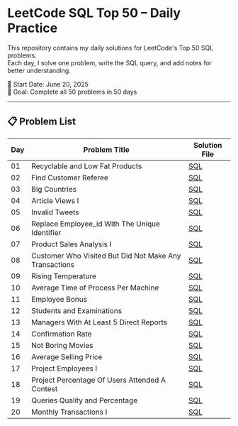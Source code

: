 # LeetCode SQL Top 50 – Daily Practice

This repository contains my daily solutions for LeetCode's Top 50 SQL problems.  
Each day, I solve one problem, write the SQL query, and add notes for better understanding.  

📅 Start Date: June 20, 2025  
🎯 Goal: Complete all 50 problems in 50 days

---

## 📋 Problem List

| Day  | Problem Title                     | Solution File                                     
|-------|---------------------------------|-------------------------------------------------|
| 01    | Recyclable and Low Fat Products | [SQL](leetcode-sql-50/day01_recyclable_and_low_fat_products.sql) |
| 02    | Find Customer Referee | [SQL](leetcode-sql-50/day02_find_customer_referee.sql) |
| 03    | Big Countries | [SQL](leetcode-sql-50/day03_big_countries.sql) |
| 04    | Article Views I | [SQL](leetcode-sql-50/day04_article_views_1.sql) |
| 05    | Invalid Tweets | [SQL](leetcode-sql-50/day05_invalid_tweets.sql) |
| 06    | Replace Employee_id With The Unique Identifier  | [SQL](leetcode-sql-50/day06_replace_employee_id_with_the_unique_identifier.sql) |
| 07    | Product Sales Analysis I | [SQL](leetcode-sql-50/day07_product_sales_analysis_I.sql) |
| 08    | Customer Who Visited But Did Not Make Any Transactions | [SQL](leetcode-sql-50/day08_customer_who_visited_but_did_not_make_any_transactions.sql) |
| 09    | Rising Temperature | [SQL](leetcode-sql-50/day09_rising_temperature.sql) |
| 10    | Average Time of Process Per Machine | [SQL](leetcode-sql-50/day10_average_time_of_process_per_machine.sql) |
| 11    | Employee Bonus | [SQL](leetcode-sql-50/day11_employee_bonus.sql) |
| 12    | Students and Examinations | [SQL](leetcode-sql-50/day12_students_and_examinations.sql) |
| 13    | Managers With At Least 5 Direct Reports | [SQL](leetcode-sql-50/day13_managers_with_at_least_5_direct_reports.sql) |
| 14    | Confirmation Rate | [SQL](leetcode-sql-50/day14_confirmation_rate.sql) |
| 15    | Not Boring Movies | [SQL](leetcode-sql-50/day15_not_boring_movies.sql) |
| 16    | Average Selling Price | [SQL](leetcode-sql-50/day16_average_selling_price.sql) |
| 17    | Project Employees I | [SQL](leetcode-sql-50/day17_project_employees_1.sql) |
| 18    | Project Percentage Of Users Attended A Contest | [SQL](leetcode-sql-50/day18_percentage_of_users_attended_a_contest.sql) |
| 19    | Queries Quality and Percentage | [SQL](leetcode-sql-50/day19_queries_quality_and_percentage.sql) |
| 20    | Monthly Transactions I | [SQL](leetcode-sql-50/day20_monthly_transactions_1.sql) |




